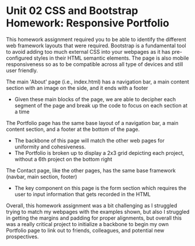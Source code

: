 # Unit 02 CSS and Bootstrap Homework: Responsive Portfolio

This homework assignment required you to be able to identify the different web framework layouts that were required. Bootstrap is a fundamental tool to avoid adding too much external CSS into your webpages as it has pre-configured styles in their HTML semantic elements. The page is also mobile responsiveness so as to be compatible across all type of devices and still user friendly. 

The main 'About' page (i.e., index.html) has a navigation bar, a main content section with an image on the side, and it ends with a footer
* Given these main blocks of the page, we are able to decipher each segment of the page and break up the code to focus on each section at a time

The Portfolio page has the same base layout of a navigation bar, a main content section, and a footer at the bottom of the page.
* The backbone of this page will match the other web pages for uniformity and cohesiveness. 
* The Portfolio is broken up to display a 2x3 grid depicting each project, without a 6th project on the bottom right

The Contact page, like the other pages, has the same base framework (navbar, main section, footer)
* The key component on this page is the form section which requires the user to input information that gets recorded in the HTML


Overall, this homework assignment was a bit challenging as I struggled trying to match my webpages with the examples shown, but also I struggled in getting the margins and padding for proper alignments, but overall this was a really critical project to initialize a backbone to begin my own Portfolio page to link out to friends, colleagues, and potential new prospectives. 